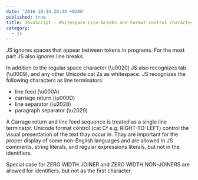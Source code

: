 ```yaml
---
date: '2016-10-14 20:44 +0200'
published: true
title: JavaScript - Whitespace Line breaks and Format control characters
category:
  - js
---
```

JS ignores spaces that appear between tokens in programs. For the most part JS also ignores line breaks.

In addition to the regular space character (\u0020) JS also recognizes tab (\u0009), and any other Unicode cat Zs as whitespace. JS recognizes the following characters as line terminators:

* line feed (\u000A)
* carriage return (\u000D)
* line separator (\u2028)
* paragraph separator (\u2029)

A Carrage return and line feed sequence is treated as a single line terminator. Unicode format control (cat Cf e.g. RIGHT-TO-LEFT) control the visual presentation of the text thay occur in.
Thay are important for the proper display of some non-English languages and are allowed in JS comments, string literals, and regular expressions literals, but not in the identifiers. 

Special case for ZERO WIDTH JOINER and ZERO WIDTH NON-JOINERS are allowed for identifiers, but not as the first character.

